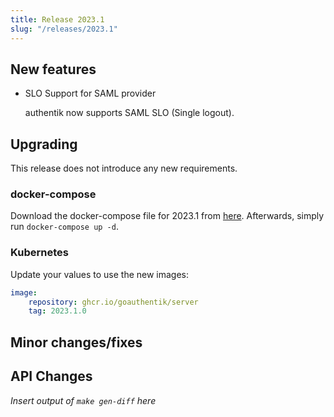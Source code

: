 ```yaml
---
title: Release 2023.1
slug: "/releases/2023.1"
---
```


## New features

-   SLO Support for SAML provider

    authentik now supports SAML SLO (Single logout).

## Upgrading

This release does not introduce any new requirements.

### docker-compose

Download the docker-compose file for 2023.1 from [here](https://goauthentik.io/version/2023.1/docker-compose.yml). Afterwards, simply run `docker-compose up -d`.

### Kubernetes

Update your values to use the new images:

```yaml
image:
    repository: ghcr.io/goauthentik/server
    tag: 2023.1.0
```

## Minor changes/fixes

## API Changes

_Insert output of `make gen-diff` here_
